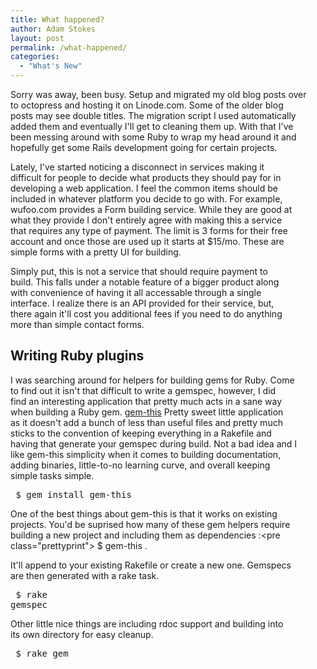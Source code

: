 ```yaml
---
title: What happened?
author: Adam Stokes
layout: post
permalink: /what-happened/
categories:
  - "What's New"
---
```

Sorry was away, been busy. Setup and migrated my old blog posts over  
to octopress and hosting it on Linode.com. Some of the older blog  
posts may see double titles. The migration script I used automatically  
added them and eventually I'll get to cleaning them up. With that I've  
been messing around with some Ruby to wrap my head around it and  
hopefully get some Rails development going for certain projects.

Lately, I've started noticing a disconnect in services making it  
difficult for people to decide what products they should pay for in  
developing a web application. I feel the common items should be  
included in whatever platform you decide to go with. For example,  
wufoo.com provides a Form building service. While they are good at  
what they provide I don't entirely agree with making this a service  
that requires any type of payment. The limit is 3 forms for their free  
account and once those are used up it starts at $15/mo. These are  
simple forms with a pretty UI for building.

Simply put, this is not a service that should require payment to  
build. This falls under a notable feature of a bigger product along  
with convenience of having it all accessable through a single  
interface. I realize there is an API provided for their service, but,  
there again it'll cost you additional fees if you need to do anything  
more than simple contact forms.<h2 id="writingrubyplugins">Writing Ruby plugins</h2> 

I was searching around for helpers for building gems for Ruby. Come  
to find out it isn't that difficult to write a gemspec, however, I did  
find an interesting application that pretty much acts in a sane way  
when building a Ruby gem. <a href="https://github.com/lazyatom/gem-this">gem-this</a> Pretty sweet little application  
as it doesn't add a bunch of less than useful files and pretty much  
sticks to the convention of keeping everything in a Rakefile and  
having that generate your gemspec during build. Not a bad idea and I  
like gem-this simplicity when it comes to building documentation,  
adding binaries, little-to-no learning curve, and overall keeping  
simple tasks simple.<pre class="prettyprint"> $ gem install gem-this </pre> 

One of the best things about gem-this is that it works on existing  
projects. You'd be suprised how many of these gem helpers require  
building a new project and including them as dependencies :\<pre class="prettyprint"> $ gem-this . </pre> 

It'll append to your existing Rakefile or create a new one. Gemspecs  
are then generated with a rake task.<pre class="prettyprint"> $ rake gemspec </pre> 

Other little nice things are including rdoc support and building into  
its own directory for easy cleanup.<pre class="prettyprint"> $ rake gem </pre>